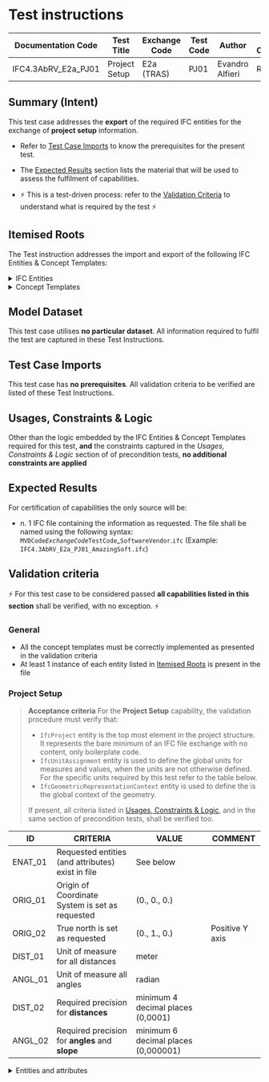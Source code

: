 # Test instructions

| Documentation Code   | Test Title                    | Exchange Code | Test Code | Author          | Data Owner | Version | Date       |
|----------------------|-------------------------------|---------------|-----------| ----------------|------------|---------|------------|
| IFC4.3AbRV_E2a_PJ01  | Project Setup                 | E2a (TRAS)    | PJ01      | Evandro Alfieri | RFI        | 1.0     | DD.MM.YYYY |



## Summary (Intent)

This test case addresses the **export** of the required IFC entities for the exchange of **project setup** information.

- Refer to [Test Case Imports](#Test-Case-Imports) to know the prerequisites for the present test.

- The [Expected Results](#Expected-Results) section lists the material that will be used to assess the fulfilment of capabilities.

- :zap: This is a test-driven process: refer to the [Validation Criteria](#Validation-Criteria) to understand what is required by the test :zap:




## Itemised Roots

The Test instruction addresses the import and export of the following IFC Entities & Concept Templates:

<details><summary>IFC Entities</summary>

These entities represent a test-specific subset of the wider AbRV_E2a exchange and the overall AbRV MVD. **The scope of the test shall not be used as a definitive scope of the exchange, or of the MVD**

- Model setup:
   1. IfcProject
   1. IfcSIUnit
   1. IfcGeometricRepresentationContext
   1. IfcUnitAssignment
</details>

<details><summary>Concept Templates</summary> 

These concept templates represent a test-specific subset of the wider AbRV_Ex exchange and the overall AbRV MVD, that must be correctly exported to meet the validation criteria. **The scope of the test shall not be used as a definitive scope of the exchange, or of the MVD**

- Project Context
   - Project Representation Context
   - Project Units
</details>




## Model Dataset

This test case utilises **no particular dataset**. All information required to fulfil the test are captured in these Test Instructions.




## Test Case Imports

This test case has **no prerequisites**. All validation criteria to be verified are listed of these Test Instructions.



## Usages, Constraints & Logic 

Other than the logic embedded by the IFC Entities & Concept Templates required for this test, **and** the constraints captured in the *Usages, Constraints & Logic* section of of precondition tests, **no additional constraints are applied**




## Expected Results

For certification of capabilities the only source will be:

- n. 1 IFC file containing the information as requested. The file shall be named using the following syntax: `MVDCode`_`ExchangeCode`_`TestCode`_`SoftwareVendor`.`ifc` (Example: `IFC4.3AbRV_E2a_PJ01_AmazingSoft.ifc`)




## Validation criteria
:zap: For this test case to be considered passed **all capabilities listed in this section** shall be verified, with no exception. :zap:

### General

- All the concept templates must be correctly implemented as presented in the validation criteria
- At least 1 instance of each entity listed in [Itemised Roots](#Itemised-Roots) is present in the file


### Project Setup

> **Acceptance criteria**
 For the **Project Setup** capability, the validation procedure must verify that:
> - `IfcProject` entity is the top most element in the project structure. It represents the bare minimum of an IFC file exchange with no content, only boilerplate code.
> - `IfcUnitAssignment` entity is used to define the global units for measures and values, when the units are not otherwise defined. For the specific units required by this test refer to the table below.
> - `IfcGeometricRepresentationContext` entity is used to define the is the global context of the geometry.
>
> If present, all criteria listed in [Usages, Constraints & Logic](#Usages,-Constraints-&-Logic), and in the same section of precondition tests, shall be verified too.


| **ID**  | **CRITERIA**                                      | **VALUE**                           | **COMMENT**                           |
|---------|---------------------------------------------------|-------------------------------------|---------------------------------------|
| ENAT_01 | Requested entities (and attributes) exist in file | See below                           |                                       |
| ORIG_01 | Origin of Coordinate System is set as requested   | (0., 0., 0.)                        |                                       |
| ORIG_02 | True north is set as requested                    | (0., 1., 0.)                        | Positive Y axis |
| DIST_01 | Unit of measure for all distances                 | meter                               |                                       |
| ANGL_01 | Unit of measure all angles                        | radian                              |                                       |
| DIST_02 | Required precision for **distances**              | minimum 4 decimal places (0,0001)   |                                       |
| ANGL_02 | Required precision for **angles** and **slope**   | minimum 6 decimal places (0,000001) |                                       |


<details><summary>Entities and attributes</summary>

`IfcProject`

| # | Attribute              | Value / Instructions                                                                                                                    |
|---|------------------------|-----------------------------------------------------------------------------------------------------------------------------------------|
| 1 | GlobalId               | Machine-generated, according to [this specification](https://technical.buildingsmart.org/resources/ifcimplementationguidance/ifc-guid/) |
| 2 | OwnerHistory           | $                                                                                                                                       |
| 3 | Name                   | 'IFC4.3AbRV Project'                                                                                                                    |
| 4 | Description            | 'Project setup'                                                                                                                         |
| 5 | ObjectType             | $                                                                                                                                       |
| 6 | LongName               | $                                                                                                                                       |
| 7 | Phase                  | $                                                                                                                                       |
| 8 | RepresentationContexts | Points to `IfcGeometricRepresentationContext`                                                                                           |
| 9 | UnitsInContext         | Points to `IfcUnitAssignment`                                                                                                           |


`IfcGeometricRepresentationContext`

| # | Attribute                | Value / Instructions               |
|---|--------------------------|------------------------------------|
| 1 | ContextIdentifier        | $                                  |
| 2 | ContextType              | 'Model)'                           |
| 3 | CoordinateSpaceDimension | 3                                  |
| 4 | Precision                | 1.E-6                              |
| 5 | WorldCoordinateSystem    | Points to `IfcAxis2Placement3D`    |
| 6 | TrueNorth                | Points to Y direction (0., 1., 0.) |


`IfcAxis2Placement3D`

| # | Attribute    | Value / Instructions                       |
|---|--------------|--------------------------------------------|
| 1 | Location     | Points to `IfcCartesianPoint` (0., 0., 0.) |
| 2 | Axis         | Points to Z direction (0., 0., 1.)         |
| 3 | RefDirection | Points to X direction (1., 0., 0.)         |


Example of SI unit encoding
```
#17 = IFCUNITASSIGNMENT((#18, #19, #20, #24));
#18 = IFCSIUNIT(*, .LENGTHUNIT., $, .METRE.);
#19 = IFCSIUNIT(*, .AREAUNIT., $, .SQUARE_METRE.);
#20 = IFCSIUNIT(*, .VOLUMEUNIT., $, .CUBIC_METRE.);
```

Example of non-SI unit used for angles: degree instead of radian
```
#22 = IFCSIUNIT(*, .PLANEANGLEUNIT., $, .RADIAN.);
#23 = IFCMEASUREWITHUNIT(IFCPLANEANGLEMEASURE(0.017453292519943295), #22);
#24 = IFCCONVERSIONBASEDUNIT(#1, .PLANEANGLEUNIT., 'degree', #23);
```


</details>